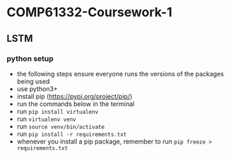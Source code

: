# COMP61332-Coursework-1

## LSTM

### python setup
- the following steps ensure everyone runs the versions of the packages being used
- use python3+
- install pip (https://pypi.org/project/pip/)
- run the commands below in the terminal
- run `pip install virtualenv`
- run `virtualenv venv`
- run `source venv/bin/activate`
- run `pip install -r requirements.txt`
- whenever you install a pip package, remember to run `pip freeze > requirements.txt`